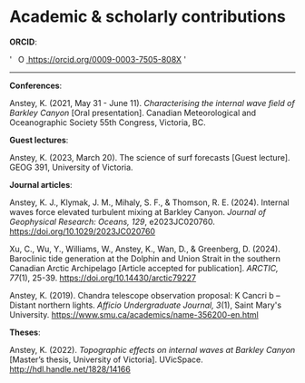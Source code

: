 # Academic &amp; scholarly contributions

**ORCID**:

'
    <a
    id="cy-effective-orcid-url"
    class="underline"
     href="https://orcid.org/0009-0003-7505-808X"
     target="orcid.widget"
     rel="me noopener noreferrer"
     style="vertical-align: top">
     <img
        src="https://orcid.org/sites/default/files/images/orcid_16x16.png"
        style="width: 1em; margin-inline-start: 0.5em"
        alt="ORCID iD icon"/>
      https://orcid.org/0009-0003-7505-808X
    </a>
'

___________________________________________

**Conferences**:

Anstey, K. (2021, May 31 - June 11). *Characterising the internal wave field of Barkley Canyon* [Oral presentation]. Canadian Meteorological and Oceanographic Society 55th Congress, Victoria, BC.

**Guest lectures**:

Anstey, K. (2023, March 20). The science of surf forecasts [Guest lecture]. GEOG 391, University of Victoria.

**Journal articles**:

Anstey, K. J., Klymak, J. M., Mihaly, S. F., & Thomson, R. E. (2024). Internal waves force elevated turbulent mixing at Barkley Canyon. *Journal of Geophysical Research: Oceans, 129*, e2023JC020760. https://doi.org/10.1029/2023JC020760

Xu, C., Wu, Y., Williams, W., Anstey, K., Wan, D., & Greenberg, D. (2024). Baroclinic tide generation at the Dolphin and Union Strait in the southern Canadian Arctic Archipelago [Article accepted for publication]. *ARCTIC, 77*(1), 25-39. https://doi.org/10.14430/arctic79227

Anstey, K. (2019). Chandra telescope observation proposal: K Cancri b – Distant northern lights. *Afficio Undergraduate Journal, 3*(1), Saint Mary's University. https://www.smu.ca/academics/name-356200-en.html

**Theses**:

Anstey, K. (2022). *Topographic effects on internal waves at Barkley Canyon* [Master’s thesis, University of Victoria]. UVicSpace. http://hdl.handle.net/1828/14166
